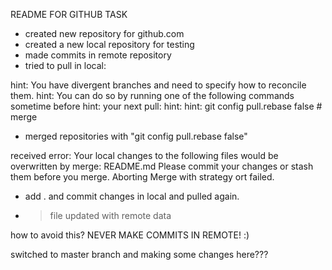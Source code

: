 README FOR GITHUB TASK

- created new repository for github.com
- created a new local repository for testing
- made commits in remote repository
- tried to pull in local:

hint: You have divergent branches and need to specify how to reconcile them.
hint: You can do so by running one of the following commands sometime before
hint: your next pull:
hint:
hint: git config pull.rebase false # merge

- merged repositories with "git config pull.rebase false"

received error: Your local changes to the following files would be overwritten by merge:
README.md
Please commit your changes or stash them before you merge.
Aborting
Merge with strategy ort failed.

- add . and commit changes in local and pulled again.
- > file updated with remote data

how to avoid this? NEVER MAKE COMMITS IN REMOTE! :)

switched to master branch and making some changes here???
